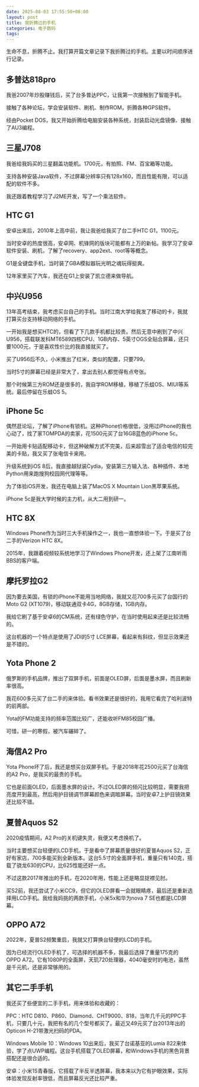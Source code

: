 ```yaml
---
date: 2025-08-03 17:55:50+08:00
layout: post
title: 我折腾过的手机
categories: 电子数码
tags: 
---
```


生命不息，折腾不止。我打算开篇文章记录下我折腾过的手机。主要以时间顺序进行记录。

## 多普达818pro

我爸2007年炒股赚钱后，买了台多普达PPC，让我第一次接触到了智能手机。

接触了各种论坛，学会安装软件、刷机、制作ROM，折腾各种GPS软件。

经由Pocket DOS，我又开始折腾给电脑安装各种系统，封装启动光盘镜像、接触了AU3编程。

## 三星J708

我爸给我妈买的三星翻盖功能机。1700元，有拍照、FM、百宝箱等功能。

支持各种安装Java软件，不过屏幕分辨率只有128x160，而且性能有限，可以适配的软件不多。

我还跟着教程学习了J2ME开发，写了一个乘法软件。

## HTC G1

安卓出来后，2010年上高中前，我让我爸给我买了台二手HTC G1，1100元。

当时安卓的热度很高，安卓网、机锋网的版块可能都有上万的新帖。我学习了安卓软件安装、刷机，了解了recovery、app2ext、root等等概念。

G1是全键盘手机，当时装了GBA模拟器玩光明之魂玩得挺爽。

12年家里买了汽车，我还在G1上安装了凯立德来做导航。

## 中兴U956

13年高考结束，我考虑买台自己的手机。当时江南大学给我发了移动的卡，我就打算买台支持移动网络的手机。

一开始我是想买HTC的，但看了下几款手机都比较贵。然后无意中刷到了中兴U956，搭载联发科MT6589四核CPU、1GB内存、5英寸OGS全贴合屏幕，还只要1000元，于是喜欢性价比的我直接就买了。

买了U956后不久，小米推出了红米，类似的配置，只要799。

当时5寸的屏幕已经是非常大了，拿出去别人都觉得有点夸张。

那个时候第三方ROM还是很多的，我自学ROM移植，移植了乐蛙OS、MIUI等系统。最后停留在乐蛙OS 5。


## iPhone 5c

偶然逛论坛，了解了iPhone有锁机。这种iPhone价格很低，没用过iPhone的我也心动了，找了家TOMPDA的卖家，花1500元买了台16GB蓝色的iPhone 5c。

一开始用卡贴适配移动卡，但这种破解方式不完美，后来超雪出了适合电信的较完美的卡贴，我又买了张电信卡来用。

升级系统到iOS 8后，我直接越狱装Cydia，安装第三方输入法、各种插件、本地Python用来跑搜狗校园网代理等等。

为了体验iOS开发，我还在电脑上装了MacOS X Mountain Lion黑苹果系统。

iPhone 5c是我大学时候的主力机，从大二用到研一。

## HTC 8X

Windows Phone作为当时三大手机操作之一，我也一直想体验一下。于是买了台二手的Verizon HTC 8X。

2015年，我跟着视频较系统地学习了Windows Phone开发，还上架了江南听雨BBS的客户端。


## 摩托罗拉G2

因为要去美国，有锁的iPhone不能用当地网络，我就又花700多元买了台国行的Moto G2 (XT1079)，移动联通双卡4G，8GB存储，1GB内存。

我给它刷了基于安卓6的CM系统，还有绿色守护，在当时使用起来还是比较流畅的。

这台机器的一个特点是使用了JDI的5寸 LCE屏幕，看起来有斜纹，但显示效果还是不错的。

## Yota Phone 2

俄罗斯的手机品牌，推出了双屏手机，前面是OLED屏，后面是墨水屏，而且刷新率很高。

我花600多元买了台二手的来体验。看书效果还是很好的，我用它看完了哈利波特的前两部。

Yota的FM功能支持的频率范围比较广，还能收听FM85校园广播。

可惜，研一的寒假，被汽车碾碎了。

## 海信A2 Pro

Yota Phone坏了后，我还是想买台双屏手机。于是2018年花2500元买了台海信的A2 Pro，是我买的最贵的手机。

它也是前面OLED，后面墨水屏的设计。不过OLED屏的频闪比较明显，需要我把亮度开到最高，然后用护目镜调节屏幕颜色来调暗屏幕。当时安卓7上护目镜效果还比较不错。


## 夏普Aquos S2

2020疫情期间，A2 Pro的关机键失灵，我便又考虑换机了。

当时主要想买台轻便的LCD手机，于是看中了屏幕质量很好的夏普Aquos S2，正好有家店，700多能买到全新版本。这台5.5寸的全面屏手机，重量只有140克，搭载了骁龙630的CPU，比625性能还好一点。

不过这款2017年推出的手机，在2020年用，性能上还是略显捉襟见肘。

买S2前，我还尝试了小米CC9，但它的OLED屏看一会就眼睛疼，最后还是重新选择用LCD手机。我给我妈挑的两款手机，小米5x和华为nova 7 SE也都是LCD屏幕。

## OPPO A72

2022年，夏普S2频繁重启，我就又打算换台轻便的LCD的手机。

因为已经流行OLED手机了，可选择的机器不多，我最后选择了重量175克的OPPO A72。它有1080P的全面屏，天玑720处理器，4040毫安时的电池，虽然是千元机，还是非常够用的。


## 其它二手手机

我还买了些便宜的二手手机，用来体验和收藏的：

PPC：HTC D810、P860、Diamond、CHT9000、818，当年几千元的PPC手机，只要几十元，我把有名的几个型号都买了。最近又49元买了台2013年出的Opticon H-21带激光扫码的PDA。

Windows Mobile 10：Windows 10出来后，我买了台诺基亚的Lumia 822来体验，学了点UWP编程。这台手机搭载了OLED屏幕，和Windows手机的黑色背景搭配还是很合适的。

安卓：小米1S青春版，它搭载了半反半透屏幕，我本来以为它有护眼效果，实际体验发现反射率很低，而且屏幕反光还比较严重。







